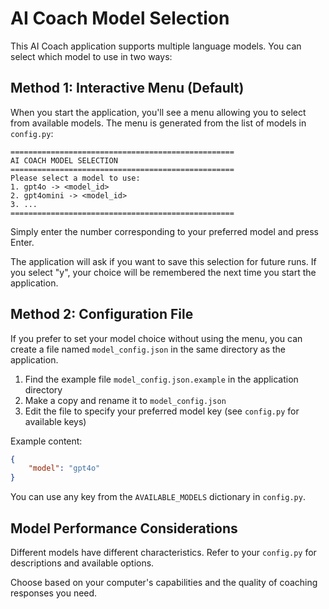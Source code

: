 # AI Coach Model Selection

This AI Coach application supports multiple language models. You can select which model to use in two ways:

## Method 1: Interactive Menu (Default)

When you start the application, you'll see a menu allowing you to select from available models. The menu is generated from the list of models in `config.py`:

```
==================================================
AI COACH MODEL SELECTION
==================================================
Please select a model to use:
1. gpt4o -> <model_id>
2. gpt4omini -> <model_id>
3. ...
==================================================
```

Simply enter the number corresponding to your preferred model and press Enter.

The application will ask if you want to save this selection for future runs. If you select "y", your choice will be remembered the next time you start the application.

## Method 2: Configuration File

If you prefer to set your model choice without using the menu, you can create a file named `model_config.json` in the same directory as the application.

1. Find the example file `model_config.json.example` in the application directory
2. Make a copy and rename it to `model_config.json`
3. Edit the file to specify your preferred model key (see `config.py` for available keys)

Example content:

```json
{
    "model": "gpt4o"
}
```

You can use any key from the `AVAILABLE_MODELS` dictionary in `config.py`.

## Model Performance Considerations

Different models have different characteristics. Refer to your `config.py` for descriptions and available options.

Choose based on your computer's capabilities and the quality of coaching responses you need. 